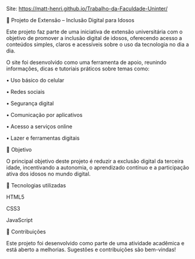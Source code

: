 Site: https://matt-henri.github.io/Trabalho-da-Faculdade-Uninter/

📱 Projeto de Extensão – Inclusão Digital para Idosos

Este projeto faz parte de uma iniciativa de extensão universitária com o objetivo de promover a inclusão digital de idosos, oferecendo acesso a conteúdos simples, claros e acessíveis sobre o uso da tecnologia no dia a dia.

O site foi desenvolvido como uma ferramenta de apoio, reunindo informações, dicas e tutoriais práticos sobre temas como:

• Uso básico do celular

• Redes sociais

• Segurança digital

• Comunicação por aplicativos

• Acesso a serviços online

• Lazer e ferramentas digitais

🎯 Objetivo

O principal objetivo deste projeto é reduzir a exclusão digital da terceira idade, incentivando a autonomia, o aprendizado contínuo e a participação ativa dos idosos no mundo digital.

🚀 Tecnologias utilizadas

HTML5

CSS3

JavaScript 

🤝 Contribuições

Este projeto foi desenvolvido como parte de uma atividade acadêmica e está aberto a melhorias. Sugestões e contribuições são bem-vindas!
